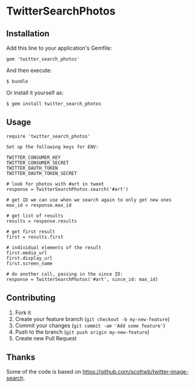 # TwitterSearchPhotos

## Installation

Add this line to your application's Gemfile:

    gem 'twitter_search_photos'

And then execute:

    $ bundle

Or install it yourself as:

    $ gem install twitter_search_photos

## Usage

    require 'twitter_search_photos'

    Set up the following keys for ENV:

    TWITTER_CONSUMER_KEY
    TWITTER_CONSUMER_SECRET
    TWITTER_OAUTH_TOKEN
    TWITTER_OAUTH_TOKEN_SECRET

    # look for photos with #art in tweet
    response = TwitterSearchPhotos.search('#art')

    # get ID we can use when we search again to only get new ones
    max_id = response.max_id

    # get list of results
    results = response.results

    # get first result
    first = results.first

    # individual elements of the result
    first.media_url
    first.display_url
    first.screen_name

    # do another call, passing in the since ID:
    response = TwitterSearchPhotos('#art', since_id: max_id)


## Contributing

1. Fork it
2. Create your feature branch (`git checkout -b my-new-feature`)
3. Commit your changes (`git commit -am 'Add some feature'`)
4. Push to the branch (`git push origin my-new-feature`)
5. Create new Pull Request

## Thanks

Some of the code is based on https://github.com/scottwb/twitter-image-search.

